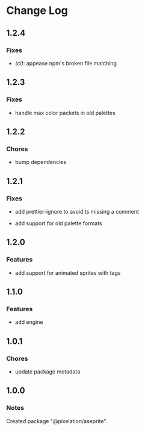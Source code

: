 # Change Log

## 1.2.4

### Fixes

- _(ci)_: appease npm's broken file matching

## 1.2.3

### Fixes

- handle max color packets in old palettes

## 1.2.2

### Chores

- bump dependencies

## 1.2.1

### Fixes

- add prettier-ignore to avoid ts missing a comment

- add support for old palette formats

## 1.2.0

### Features

- add support for animated sprites with tags

## 1.1.0

### Features

- add engine

## 1.0.1

### Chores

- update package metadata

## 1.0.0

### Notes

Created package "@pixelation/aseprite".

